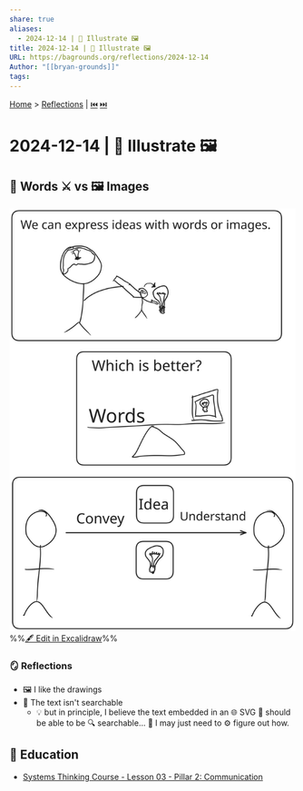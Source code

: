 ```yaml
---
share: true
aliases:
  - 2024-12-14 | 📃 Illustrate 🖼️
title: 2024-12-14 | 📃 Illustrate 🖼️
URL: https://bagrounds.org/reflections/2024-12-14
Author: "[[bryan-grounds]]"
tags: 
---
```

[Home](../index.md) > [Reflections](./index.md) | [⏮️](./2024-12-12.md) [⏭️](./2024-12-15.md)  
# 2024-12-14 | 📃 Illustrate 🖼️  
## 📃 Words ⚔️ vs 🖼️ Images  
![words-vs-images](../words-vs-images.svg)  
%%[🖋 Edit in Excalidraw](../../words-vs-images.md)%%  
  
### 🪞 Reflections  
- 🖼️ I like the drawings  
- 🔎 The text isn't searchable  
  - 💡 but in principle, I believe the text embedded in an 🌐 SVG 🧐 should be able to be 🔍 searchable... 🤔 I may just need to ⚙️ figure out how.  
  
## 🧠 Education  
- [Systems Thinking Course - Lesson 03 - Pillar 2: Communication](../videos/systems-thinking-course-lesson-03-pillar-2-communication.md)